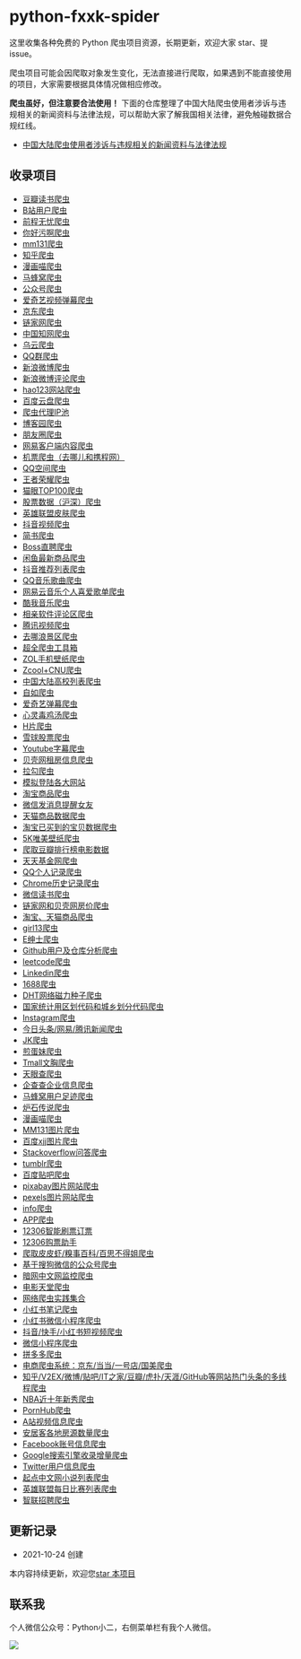 # python-fxxk-spider

这里收集各种免费的 Python 爬虫项目资源，长期更新，欢迎大家 star、提 issue。

爬虫项目可能会因爬取对象发生变化，无法直接进行爬取，如果遇到不能直接使用的项目，大家需要根据具体情况做相应修改。

**爬虫虽好，但注意要合法使用！** 下面的仓库整理了中国大陆爬虫使用者涉诉与违规相关的新闻资料与法律法规，可以帮助大家了解我国相关法律，避免触碰数据合规红线。

* [中国大陆爬虫使用者涉诉与违规相关的新闻资料与法律法规](https://github.com/HiddenStrawberry/Crawler_Illegal_Cases_In_China)

## 收录项目

* [豆瓣读书爬虫](https://github.com/lanbing510/DouBanSpider)
* [B站用户爬虫](https://github.com/airingursb/bilibili-user)
* [前程无忧爬虫](https://github.com/chenjiandongx/51job-spider)
* [你好污啊爬虫](https://github.com/sy-records/speech_spiders/tree/master/nihaowu)
* [mm131爬虫](https://github.com/qwertyuiop6/mm131)
* [知乎爬虫](https://mp.weixin.qq.com/s/WRKC9WVMMSqER0STGjIwbg)
* [漫画喵爬虫](https://github.com/miaoerduo/cartoon-cat)
* [马蜂窝爬虫](https://github.com/eternal-flame-AD/mafengwo)
* [公众号爬虫](https://mp.weixin.qq.com/s/hbZUWjob1U06ugIKojdHqw)
* [爱奇艺视频弹幕爬虫](https://mp.weixin.qq.com/s/1DDkqehBEZQdQ4JKG67GfQ)
* [京东爬虫](https://github.com/taizilongxu/scrapy_jingdong)
* [链家网爬虫](https://github.com/lanbing510/LianJiaSpider)
* [中国知网爬虫](https://github.com/yanzhou/CnkiSpider)
* [乌云爬虫](https://github.com/hanc00l/wooyun_public)
* [QQ群爬虫](https://github.com/caspartse/QQ-Groups-Spider)
* [新浪微博爬虫](https://github.com/nghuyong/WeiboSpider)
* [新浪微博评论爬虫](https://mp.weixin.qq.com/s/kLOXj6oRG_OwL19HwHc_oA)
* [hao123网站爬虫](https://github.com/simapple/spider)
* [百度云盘爬虫](https://github.com/k1995/BaiduyunSpider)
* [爬虫代理IP池](https://github.com/jhao104/proxy_pool)
* [博客园爬虫](https://github.com/Northxw/Python3_WebSpider/tree/master/01-Cnblogs)
* [朋友圈爬虫](https://github.com/Northxw/Python3_WebSpider/tree/master/05-Moments)
* [网易客户端内容爬虫](https://github.com/leyle/163spider)
* [机票爬虫（去哪儿和携程网）](https://github.com/fankcoder/findtrip)
* [QQ空间爬虫](https://github.com/LiuXingMing/QQSpider)
* [王者荣耀爬虫](https://mp.weixin.qq.com/s/Zuid_b1mEzf_qulAYtCjig)
* [猫眼TOP100爬虫](https://github.com/Northxw/Python3_WebSpider/tree/master/03-MaoYan_Top100)
* [股票数据（沪深）爬虫](https://github.com/benitoro/stockholm)
* [英雄联盟皮肤爬虫](https://mp.weixin.qq.com/s/g4CGeBBMuPQ5eob_9M345g)
* [抖音视频爬虫](https://mp.weixin.qq.com/s/DF7_b_F1iHUqPnOqYV3uYA)
* [简书爬虫](https://github.com/Northxw/Python3_WebSpider/tree/master/12-Crack_Jianshu)
* [Boss直聘爬虫](https://github.com/xianyunyh/spider_job)
* [闲鱼最新商品爬虫](https://github.com/DropsDevopsOrg/ECommerceCrawlers/tree/master/XianyuCrawler)
* [抖音推荐列表爬虫](https://github.com/cnbattle/douyin)
* [QQ音乐歌曲爬虫](https://mp.weixin.qq.com/s/EIp8kM440Bilc0uK6kCWNA)
* [网易云音乐个人喜爱歌单爬虫](https://mp.weixin.qq.com/s/ZR-8IOyz5fj2NUTmALmRpg)
* [酷我音乐爬虫](https://mp.weixin.qq.com/s/GsVi9WfIN1u8w3Z_Fy0oeQ)
* [相亲软件评论区爬虫](https://mp.weixin.qq.com/s/DjTa_n7sOWSxDGwLTKtdug)
* [腾讯视频爬虫](https://github.com/yangrq1018/vqq-douban-film)
* [去哪浪景区爬虫](https://mp.weixin.qq.com/s/E3YwBLrYXXiAylQXAzMjWw)
* [超全爬虫工具箱](https://github.com/kangvcar/InfoSpider)
* [ZOL手机壁纸爬虫](https://github.com/chenjiandongx/wallpaper)
* [Zcool+CNU爬虫](https://github.com/lonsty/scraper)
* [中国大陆高校列表爬虫](https://github.com/codeudan/crawler-china-mainland-universities)
* [自如爬虫](https://github.com/dengqiangxi/ziroom_crawler)
* [爱奇艺弹幕爬虫](https://mp.weixin.qq.com/s/1DDkqehBEZQdQ4JKG67GfQ)
* [心灵毒鸡汤爬虫](https://github.com/sy-records/speech_spiders/tree/master/chicken-soup)
* [H片爬虫](https://github.com/lonsty/xvideos-dl)
* [雪球股票爬虫](https://github.com/decaywood/XueQiuSuperSpider)
* [Youtube字幕爬虫](https://github.com/qwertyuiop6/get_youtube_subtitle)
* [贝壳网租房信息爬虫](https://www.cnblogs.com/technology178/p/11087251.html)
* [拉勾爬虫](https://github.com/JustForFunnnn/webspider)
* [模拟登陆各大网站](https://github.com/Kr1s77/awesome-python-login-model)
* [淘宝商品爬虫](https://mp.weixin.qq.com/s/q7pGNkQr7xKmnaJPkfYvuQ)
* [微信发消息提醒女友](https://github.com/shengqiangzhang/examples-of-web-crawlers/tree/master/4.%E6%AF%8F%E5%A4%A9%E4%B8%8D%E5%90%8C%E6%97%B6%E9%97%B4%E6%AE%B5%E9%80%9A%E8%BF%87%E5%BE%AE%E4%BF%A1%E5%8F%91%E6%B6%88%E6%81%AF%E6%8F%90%E9%86%92%E5%A5%B3%E5%8F%8B)
* [天猫商品数据爬虫](https://github.com/shengqiangzhang/examples-of-web-crawlers/tree/master/2.%E5%A4%A9%E7%8C%AB%E5%95%86%E5%93%81%E6%95%B0%E6%8D%AE%E7%88%AC%E8%99%AB(%E5%B7%B2%E6%A8%A1%E6%8B%9F%E7%99%BB%E5%BD%95))
* [淘宝已买到的宝贝数据爬虫](https://github.com/shengqiangzhang/examples-of-web-crawlers/tree/master/3.%E6%B7%98%E5%AE%9D%E5%B7%B2%E4%B9%B0%E5%88%B0%E7%9A%84%E5%AE%9D%E8%B4%9D%E6%95%B0%E6%8D%AE%E7%88%AC%E8%99%AB(%E5%B7%B2%E6%A8%A1%E6%8B%9F%E7%99%BB%E5%BD%95))
* [5K唯美壁纸爬虫](https://github.com/shengqiangzhang/examples-of-web-crawlers/tree/master/5.%E7%88%AC%E5%8F%965K%E5%88%86%E8%BE%A8%E7%8E%87%E8%B6%85%E6%B8%85%E5%94%AF%E7%BE%8E%E5%A3%81%E7%BA%B8)
* [爬取豆瓣排行榜电影数据](https://github.com/shengqiangzhang/examples-of-web-crawlers/tree/master/6.%E7%88%AC%E5%8F%96%E8%B1%86%E7%93%A3%E6%8E%92%E8%A1%8C%E6%A6%9C%E7%94%B5%E5%BD%B1%E6%95%B0%E6%8D%AE(%E5%90%ABGUI%E7%95%8C%E9%9D%A2%E7%89%88))
* [天天基金网爬虫](https://github.com/shengqiangzhang/examples-of-web-crawlers/tree/master/7.%E7%88%AC%E5%8F%96%E5%A4%A9%E5%A4%A9%E5%9F%BA%E9%87%91%E7%BD%91%E6%89%80%E6%9C%89%E5%9F%BA%E9%87%91%E6%95%B0%E6%8D%AE)
* [QQ个人记录爬虫](https://github.com/shengqiangzhang/examples-of-web-crawlers/tree/master/9.%E4%B8%80%E9%94%AE%E7%94%9F%E6%88%90QQ%E4%B8%AA%E4%BA%BA%E5%8E%86%E5%8F%B2%E6%8A%A5%E5%91%8A)
* [Chrome历史记录爬虫](https://github.com/shengqiangzhang/examples-of-web-crawlers/tree/master/11.%E4%B8%80%E9%94%AE%E5%88%86%E6%9E%90%E4%BD%A0%E7%9A%84%E4%B8%8A%E7%BD%91%E8%A1%8C%E4%B8%BA(web%E9%A1%B5%E9%9D%A2%E5%8F%AF%E8%A7%86%E5%8C%96))
* [微信读书爬虫](https://github.com/shengqiangzhang/examples-of-web-crawlers/tree/master/12.%E4%B8%80%E9%94%AE%E5%AF%BC%E5%87%BA%E5%BE%AE%E4%BF%A1%E8%AF%BB%E4%B9%A6%E7%9A%84%E4%B9%A6%E7%B1%8D%E5%92%8C%E7%AC%94%E8%AE%B0)
* [链家网和贝壳网房价爬虫](https://github.com/jumper2014/lianjia-beike-spider)
* [淘宝、天猫商品爬虫](https://github.com/shjia/taobao_spider)
* [girl13爬虫](https://github.com/xuelangcxy/girlCrawler)
* [E绅士爬虫](https://github.com/shuiqukeyou/E-HentaiCrawler)
* [Github用户及仓库分析爬虫](https://github.com/chenjiandongx/Github-spider)
* [leetcode爬虫](https://github.com/bonfy/leetcode)
* [Linkedin爬虫](https://github.com/LiuXingMing/LinkedinSpider)
* [1688爬虫](https://github.com/Carmenliukang/1688_crawler-image_search_products)
* [DHT网络磁力种子爬虫](https://github.com/chenjiandongx/magnet-dht)
* [国家统计用区划代码和城乡划分代码爬虫](https://github.com/dta0502/NBSPRC-spider)
* [Instagram爬虫](https://github.com/xTEddie/Scrapstagram)
* [今日头条/网易/腾讯新闻爬虫](https://github.com/lzjqsdd/NewsSpider)
* [JK爬虫](https://github.com/topiccrawler/jkcrawler)
* [煎蛋妹爬虫](https://github.com/Tony-Chiong/jandan_spider)
* [Tmall文胸爬虫](https://github.com/chenjiandongx/cup-size)
* [天眼查爬虫](https://github.com/maoyuching/tycCrawl)
* [企查查企业信息爬虫](https://github.com/zhaoboy9692/qccspider)
* [马蜂窝用户足迹爬虫](https://github.com/eternal-flame-AD/mafengwo)
* [炉石传说爬虫](https://github.com/youfou/hsdata)
* [漫画喵爬虫](https://github.com/miaoerduo/cartoon-cat)
* [MM131图片爬虫](https://github.com/qwertyuiop6/mm131)
* [百度xjj图片爬虫](https://mp.weixin.qq.com/s/xZrKdbOfHFWOOx6ygczrrA)
* [Stackoverflow问答爬虫](https://github.com/chenjiandongx/stackoverflow-spider)
* [tumblr爬虫](https://github.com/facert/tumblr_spider)
* [百度贴吧爬虫](https://github.com/ankanch/tieba-zhuaqu)
* [pixabay图片网站爬虫](https://github.com/LUCY78765580/Python-web-scraping/blob/master/pixabay.py)
* [pexels图片网站爬虫](https://www.zhihu.com/question/58151047)
* [info爬虫](https://github.com/LUCY78765580/Python-web-scraping/blob/master/BoLiBei.py)
* [APP爬虫](https://github.com/LUCY78765580/Python-web-scraping/tree/master/TouTiao)
* [12306智能刷票订票](https://github.com/testerSunshine/12306)
* [12306购票助手](https://github.com/pjialin/py12306)
* [爬取皮皮虾/糗事百科/百思不得姐爬虫](https://github.com/Jiang-Fallen/JInfoSpider)
* [基于搜狗微信的公众号爬虫](https://github.com/chyroc/WechatSogou)
* [暗网中文网监控爬虫](https://github.com/s045pd/DarkNet_ChineseTrading)
* [电影天堂爬虫](https://github.com/FWC1994/Python-Crawler)
* [网络爬虫实践集合](https://github.com/Northxw/Python3_WebSpider)
* [小红书笔记爬虫](https://github.com/OrangeySeven/RedbookSpider)
* [小红书微信小程序爬虫](https://github.com/SoneyChan7/xhs-spider)
* [抖音/快手/小红书短视频爬虫](https://github.com/sunchao199606/ksv-crawler)
* [微信小程序爬虫](https://github.com/zhangxin1982/Wechat-MiniProgram-Spider)
* [拼多多爬虫](https://github.com/SZFsir/pddSpider)
* [电商爬虫系统：京东/当当/一号店/国美爬虫]()
* [知乎/V2EX/微博/贴吧/IT之家/豆瓣/虎扑/天涯/GitHub等网站热门头条的多线程爬虫](https://github.com/zxins/hotfish)
* [NBA近十年新秀爬虫](https://github.com/Marhooo/NBA-Visualization)
* [PornHub爬虫](https://github.com/levphon/pornhubbot)
* [A站视频信息爬虫](https://github.com/ChangxingJiang/CxSpider/tree/master/spider/Acfun_Video)
* [安居客各地房源数量爬虫](https://github.com/ChangxingJiang/CxSpider/tree/master/spider/Anjuke_House_Resources_Num)
* [Facebook账号信息爬虫](https://github.com/ChangxingJiang/CxSpider/tree/master/spider/Facebook_Account_Info)
* [Google搜索引擎收录增量爬虫](https://github.com/ChangxingJiang/CxSpider/tree/master/spider/Google_Result_Num)
* [Twitter用户信息爬虫](https://github.com/ChangxingJiang/CxSpider/tree/master/spider/Twitter_Account_Info)
* [起点中文网小说列表爬虫](https://github.com/ChangxingJiang/CxSpider/tree/master/spider/Qidian_Book_Type_List)
* [英雄联盟每日比赛列表爬虫](https://github.com/ChangxingJiang/CxSpider/tree/master/spider/Wanplus_Lol_Date_List)
* [智联招聘爬虫](https://github.com/wqh0109663/JobSpiders)

## 更新记录

* 2021-10-24 创建

本内容持续更新，欢迎您[star 本项目](https://github.com/ityard/python-fxxk-spider)

## 联系我

个人微信公众号：Python小二，右侧菜单栏有我个人微信。

![](https://github.com/ityard/python-fxxk-spider/blob/main/qrcode.jpg)
